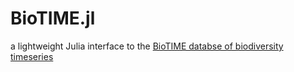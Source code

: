# BioTIME.jl
a lightweight Julia interface to the [BioTIME databse of biodiversity timeseries](http://biotime.st-andrews.ac.uk/home.php)
